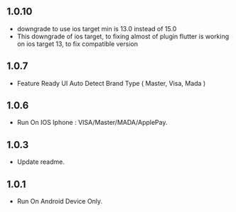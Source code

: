 ## 1.0.10

* downgrade to use ios target min is 13.0 instead of 15.0
* This downgrade of ios target, to fixing almost of plugin flutter is working on ios target 13, 
  to fix compatible version

## 1.0.7

* Feature Ready UI Auto Detect Brand Type ( Master, Visa, Mada )

## 1.0.6

* Run On IOS Iphone : VISA/Master/MADA/ApplePay.

## 1.0.3

* Update readme.

## 1.0.1

* Run On Android Device Only.
